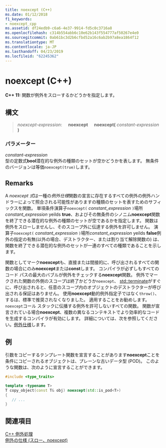 ```yaml
---
title: noexcept (C++)
ms.date: 01/12/2018
f1_keywords:
- noexcept_cpp
ms.assetid: df24edb9-c6a6-4e37-9914-fd5c0c3716a8
ms.openlocfilehash: c314b554abb6c10e62b143f554777af50267e4e0
ms.sourcegitcommit: 0ab61bc3d2b6cfbd52a16c6ab2b97a8ea1864f12
ms.translationtype: MT
ms.contentlocale: ja-JP
ms.lasthandoff: 04/23/2019
ms.locfileid: "62245362"
---
```

# <a name="noexcept-c"></a>noexcept (C++)

**C++ 11:** 関数が例外をスローするかどうかを指定します。

## <a name="syntax"></a>構文

> *noexcept-expression*: &nbsp;&nbsp;&nbsp;&nbsp;**noexcept** &nbsp;&nbsp;&nbsp;&nbsp;**noexcept(** *constant-expression* **)**

### <a name="parameters"></a>パラメーター

*constant-expression*<br/>
型の定数式**bool**潜在的な例外の種類のセットが空かどうかを表します。 無条件のバージョンは等価`noexcept(true)`します。

## <a name="remarks"></a>Remarks

A *noexcept 式*は一種の*例外仕様*関数の宣言に存在するすべての例外の例外ハンドラーによって照合される可能性がありますの種類のセットを表すためのサフィックスを関数。 単項条件演算子`noexcept(` *constant_expression* `)`場所*constant_expression* yeilds **true**、およびその無条件のシノニム**noexcept**関数を終了できる潜在的な例外の種類のセットが空であるかを指定します。 関数は例外をスローしませんし、そのスコープ外に伝達する例外を許可しません。 演算子`noexcept(` *constant_expression* `)`場所*constant_expression* yeilds **false**例外の指定の有無(以外の場合、デストラクター、または割り当て解除関数の) は、関数を終了できる潜在的な例外のセットが一連のすべての種類であることを示します。

関数としてマーク**noexcept**も、直接または間接的に、呼び出されるすべての関数の場合にのみ**noexcept**または**const**します。 コンパイラが必ずしもすべてのコード パスの最大のバブルが例外をチェックする**noexcept**関数。 例外でマークされた関数の外側のスコープは終了かどうか`noexcept`、 [std::terminate](../standard-library/exception-functions.md#terminate)がすぐに、呼び出されると、任意のスコープ内のオブジェクトのデストラクターが呼び出される保証はありません。 使用**noexcept**動的例外指定子ではなく`throw()`、するは、標準で推奨されなくなりました。 適用することをお勧めします。`noexcept`コール スタックに伝播する例外を許可しないすべての関数。 関数が宣言されている場合**noexcept**、複数の異なるコンテキストでより効率的なコードを生成するコンパイラが有効にします。 詳細については、次を参照してください。[例外仕様](exception-specifications-throw-cpp.md)します。

## <a name="example"></a>例

引数をコピーするテンプレート関数を宣言することがあります**noexcept**ことを条件にコピーされるオブジェクトは、プレーンな古いデータ型 (POD)。 このような関数は、次のように宣言することができます。

```cpp
#include <type_traits>

template <typename T>
T copy_object(const T& obj) noexcept(std::is_pod<T>)
{
   // ...
}
```

## <a name="see-also"></a>関連項目

[C++ 例外処理](cpp-exception-handling.md)<br/>
[例外の仕様 (スロー、noexcept)](exception-specifications-throw-cpp.md)